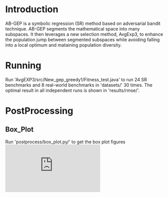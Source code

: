 # Introduction
AB-GEP is a symbolic regression (SR) method based on adversarial bandit technique. AB-GEP segments the mathematical space into many subspaces. It then leverages a new selection method, AvgExp3, to enhance the population jump between segmented subspaces while avoiding falling into a local optimum and mataining population diversity.
# Running 
Run 'AvgEXP3/src/New_gep_greedy1/Fitness_test.java' to run 24 SR benchmarks and 8 real-world benchmarks in 'datasets/' 30 times. The optimal result in all independent runs is shown in 'results/rmse/'.
# PostProcessing
## Box_Plot
Run 'postprocess/box_plot.py/' to get the box plot figures
![image](https://github.com/KGAE-CUP/AB-GEP/blob/main/imgs/box%20plot/Figure_1.pdf)
